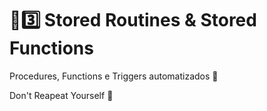 # :sunrise::three: Stored Routines & Stored Functions

Procedures, Functions e Triggers automatizados :school:

Don't Reapeat Yourself :stop_sign:
